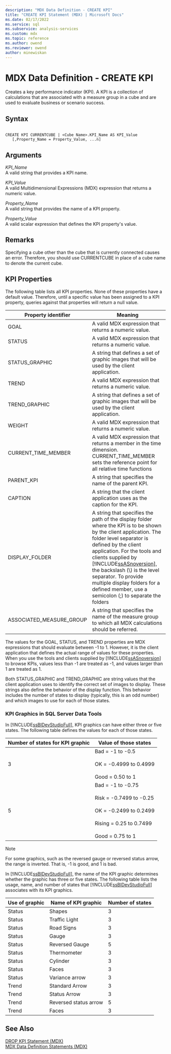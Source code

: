 ```yaml
---
description: "MDX Data Definition - CREATE KPI"
title: "CREATE KPI Statement (MDX) | Microsoft Docs"
ms.date: 02/17/2022
ms.service: sql
ms.subservice: analysis-services
ms.custom: mdx
ms.topic: reference
ms.author: owend
ms.reviewer: owend
author: minewiskan
---
```

# MDX Data Definition - CREATE KPI


  Creates a key performance indicator (KPI). A KPI is a collection of calculations that are associated with a measure group in a cube and are used to evaluate business or scenario success.  
  
## Syntax  
  
```  
  
CREATE KPI CURRENTCUBE | <Cube Name>.KPI_Name AS KPI_Value  
   [,Property_Name = Property_Value, ...n]  
```  
  
## Arguments  
 *KPI_Name*  
 A valid string that provides a KPI name.  
  
 *KPI_Value*  
 A valid Multidimensional Expressions (MDX) expression that returns a numeric value.  
  
 *Property_Name*  
 A valid string that provides the name of a KPI property.  
  
 *Property_Value*  
 A valid scalar expression that defines the KPI property's value.  
  
## Remarks  
 Specifying a cube other than the cube that is currently connected causes an error. Therefore, you should use CURRENTCUBE in place of a cube name to denote the current cube.  
  
## KPI Properties  
 The following table lists all KPI properties. None of these properties have a default value. Therefore, until a specific value has been assigned to a KPI property, queries against that properties will return a null value.  
  
|Property identifier|Meaning|  
|-------------------------|-------------|  
|GOAL|A valid MDX expression that returns a numeric value.|  
|STATUS|A valid MDX expression that returns a numeric value.|  
|STATUS_GRAPHIC|A string that defines a set of graphic images that will be used by the client application.|  
|TREND|A valid MDX expression that returns a numeric value.|  
|TREND_GRAPHIC|A string that defines a set of graphic images that will be used by the client application.|  
|WEIGHT|A valid MDX expression that returns a numeric value.|  
|CURRENT_TIME_MEMBER|A valid MDX expression that returns a member in the time dimension. CURRENT_TIME_MEMBER sets the reference point for all relative time functions|  
|PARENT_KPI|A string that specifies the name of the parent KPI.|  
|CAPTION|A string that the client application uses as the caption for the KPI.|  
|DISPLAY_FOLDER|A string that specifies the path of the display folder where the KPI is to be shown by the client application. The folder level separator is defined by the client application. For the tools and clients supplied by [!INCLUDE[ssASnoversion](../includes/ssasnoversion-md.md)], the backslash (\\) is the level separator. To provide multiple display folders for a defined member, use a semicolon (;) to separate the folders|  
|ASSOCIATED_MEASURE_GROUP|A string that specifies the name of the measure group to which all MDX calculations should be referred.|  
  
 The values for the GOAL, STATUS, and TREND properties are MDX expressions that should evaluate between -1 to 1. However, it is the client application that defines the actual range of values for these properties. When you use the tools and clients supplied by [!INCLUDE[ssASnoversion](../includes/ssasnoversion-md.md)] to browse KPIs, values less than -1 are treated as -1, and values larger than 1 are treated as 1.  
  
 Both STATUS_GRAPHIC and TREND_GRAPHIC are string values that the client application uses to identify the correct set of images to display. These strings also define the behavior of the display function. This behavior includes the number of states to display (typically, this is an odd number) and which images to use for each of those states.  
  
### KPI Graphics in SQL Server Data Tools  
 In [!INCLUDE[ssBIDevStudioFull](../includes/ssbidevstudiofull-md.md)], KPI graphics can have either three or five states. The following table defines the values for each of those states.  
  
|Number of states for KPI graphic|Value of those states|  
|--------------------------------------|---------------------------|  
|3|Bad = -1 to -0.5<br /><br /> OK = -0.4999 to 0.4999<br /><br /> Good = 0.50 to 1|  
|5|Bad = -1 to -0.75<br /><br /> Risk = -0.7499 to -0.25<br /><br /> OK = -0.2499 to 0.2499<br /><br /> Rising = 0.25 to 0.7499<br /><br /> Good = 0.75 to 1|  
  
> [!NOTE]  
>  For some graphics, such as the reversed gauge or reversed status arrow, the range is inverted. That is, -1 is good, and 1 is bad.  
  
 In [!INCLUDE[ssBIDevStudioFull](../includes/ssbidevstudiofull-md.md)], the name of the KPI graphic determines whether the graphic has three or five states. The following table lists the usage, name, and number of states that [!INCLUDE[ssBIDevStudioFull](../includes/ssbidevstudiofull-md.md)] associates with its KPI graphics.  
  
|Use of graphic|Name of KPI graphic|Number of states|  
|--------------------|-------------------------|----------------------|  
|Status|Shapes|3|  
|Status|Traffic Light|3|  
|Status|Road Signs|3|  
|Status|Gauge|3|  
|Status|Reversed Gauge|5|  
|Status|Thermometer|3|  
|Status|Cylinder|3|  
|Status|Faces|3|  
|Status|Variance arrow|3|  
|Trend|Standard Arrow|3|  
|Trend|Status Arrow|3|  
|Trend|Reversed status arrow|5|  
|Trend|Faces|3|  
  
## See Also  
 [DROP KPI Statement &#40;MDX&#41;](../mdx/mdx-data-definition-drop-kpi.md)   
 [MDX Data Definition Statements &#40;MDX&#41;](../mdx/mdx-data-definition-statements-mdx.md)  
  
  
